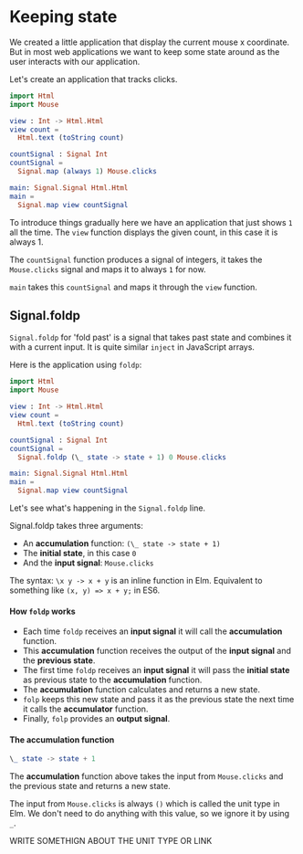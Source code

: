 # Keeping state

We created a little application that display the current mouse x coordinate. But in most web applications we want to keep some state around as the user interacts with our application. 

Let's create an application that tracks clicks.

```elm
import Html
import Mouse

view : Int -> Html.Html
view count =
  Html.text (toString count)

countSignal : Signal Int
countSignal =
  Signal.map (always 1) Mouse.clicks

main: Signal.Signal Html.Html
main =
  Signal.map view countSignal
```

To introduce things gradually here we have an application that just shows `1` all the time. The `view` function displays the given count, in this case it is always 1.

The `countSignal` function produces a signal of integers, it takes the `Mouse.clicks` signal and maps it to always `1` for now.

`main` takes this `countSignal` and maps it through the `view` function.

## Signal.foldp

`Signal.foldp` for 'fold past' is a signal that takes past state and combines it with a current input. It is quite similar `inject` in JavaScript arrays.

Here is the application using `foldp`:

```elm
import Html
import Mouse

view : Int -> Html.Html
view count =
  Html.text (toString count)

countSignal : Signal Int
countSignal =
  Signal.foldp (\_ state -> state + 1) 0 Mouse.clicks

main: Signal.Signal Html.Html
main =
  Signal.map view countSignal
```

Let's see what's happening in the `Signal.foldp` line.

Signal.foldp takes three arguments:

- An __accumulation__ function: `(\_ state -> state + 1)`
- The __initial state__, in this case `0`
- And the __input signal__: `Mouse.clicks`

The syntax: `\x y -> x + y` is an inline function in Elm. Equivalent to something like `(x, y) => x + y;` in ES6.

#### How `foldp` works



- Each time `foldp` receives an __input signal__ it will call the __accumulation__ function.
- This __accumulation__ function receives the output of the __input signal__ and the __previous state__. 
- The first time `foldp` receives an __input signal__ it will pass the __initial state__ as previous state to the __accumulation__ function.
- The __accumulation__ function calculates and returns a new state.
- `folp` keeps this new state and pass it as the previous state the next time it calls the __accumulator__ function.
- Finally, `folp` provides an __output signal__.


#### The accumulation function

```elm
\_ state -> state + 1
```

The __accumulation__ function above takes the input from `Mouse.clicks` and the previous state and returns a new state.

The input from `Mouse.clicks` is always `()` which is called the unit type in Elm. We don't need to do anything with this value, so we ignore it by using `_`.

WRITE SOMETHIGN ABOUT THE UNIT TYPE OR LINK


